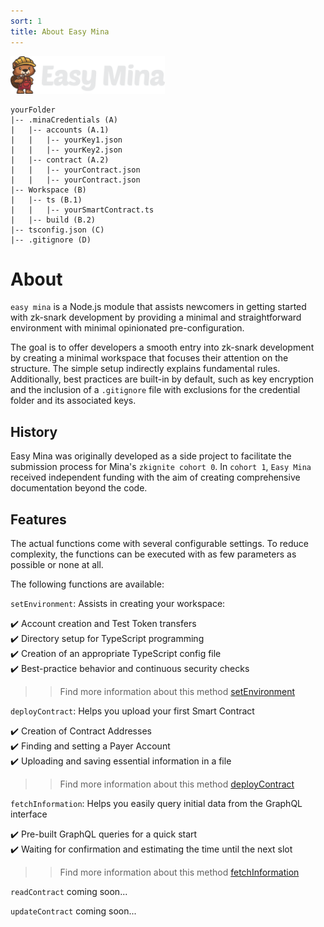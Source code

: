 ```yaml
---
sort: 1
title: About Easy Mina
---
```


<img src="./../assets/images/logo.png" height="60px">


```
yourFolder
|-- .minaCredentials (A)
|   |-- accounts (A.1)
|   |   |-- yourKey1.json
|   |   |-- yourKey2.json
|   |-- contract (A.2)
|   |   |-- yourContract.json
|   |   |-- yourContract.json
|-- Workspace (B)
|   |-- ts (B.1)
|   |   |-- yourSmartContract.ts
|   |-- build (B.2)
|-- tsconfig.json (C)
|-- .gitignore (D)
```


# About
`easy mina` is a Node.js module that assists newcomers in getting started with zk-snark development by providing a minimal and straightforward environment with minimal opinionated pre-configuration.

The goal is to offer developers a smooth entry into zk-snark development by creating a minimal workspace that focuses their attention on the structure. The simple setup indirectly explains fundamental rules. Additionally, best practices are built-in by default, such as key encryption and the inclusion of a `.gitignore` file with exclusions for the credential folder and its associated keys.

## History
Easy Mina was originally developed as a side project to facilitate the submission process for Mina's `zkignite cohort 0`. In `cohort 1`, `Easy Mina` received independent funding with the aim of creating comprehensive documentation beyond the code.

## Features
The actual functions come with several configurable settings. To reduce complexity, the functions can be executed with as few parameters as possible or none at all.

The following functions are available:

`setEnvironment`: Assists in creating your workspace:

:heavy_check_mark: Account creation and Test Token transfers  
:heavy_check_mark: Directory setup for TypeScript programming  
:heavy_check_mark: Creation of an appropriate TypeScript config file  
:heavy_check_mark: Best-practice behavior and continuous security checks  

>> Find more information about this method [setEnvironment](./set%20environment)

`deployContract`: Helps you upload your first Smart Contract

:heavy_check_mark: Creation of Contract Addresses  
:heavy_check_mark: Finding and setting a Payer Account  
:heavy_check_mark: Uploading and saving essential information in a file  

>> Find more information about this method [deployContract](./deploy%20Contract)

`fetchInformation`: Helps you easily query initial data from the GraphQL interface

:heavy_check_mark: Pre-built GraphQL queries for a quick start  
:heavy_check_mark: Waiting for confirmation and estimating the time until the next slot  

>> Find more information about this method [fetchInformation](./fetch%20Informationen)

`readContract` coming soon...

`updateContract` coming soon...